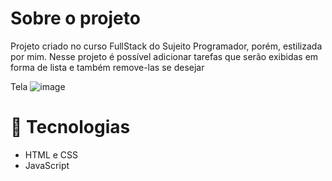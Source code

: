 # Sobre o projeto

Projeto criado no curso FullStack do Sujeito Programador, porém, estilizada por mim.
Nesse projeto é possível adicionar tarefas que serão exibidas em forma de lista e também remove-las se desejar


Tela
![image](https://github.com/Douglas-Sousa0/lista-tarefas/assets/66291005/c5e56fde-230f-4c2e-ba9b-4c3b28bfb913)

# 🔧 Tecnologias

- HTML e CSS
- JavaScript
